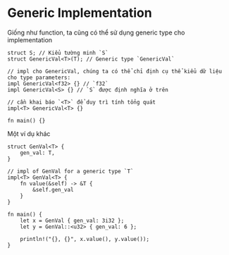 # Generic Implementation

Giống như function, ta cũng có thể sử dụng generic type cho
implementation

```rust,editable
struct S; // Kiểu tường minh `S`
struct GenericVal<T>(T); // Generic type `GenericVal`

// impl cho GenericVal, chúng ta có thể chỉ định cụ thể kiểu dữ liệu cho type parameters:
impl GenericVal<f32> {} // `f32`
impl GenericVal<S> {} // `S` được định nghĩa ở trên

// cần khai báo `<T>` để duy trì tính tổng quát
impl<T> GenericVal<T> {}

fn main() {}
```

Một ví dụ khác

```rust,editable
struct GenVal<T> {
    gen_val: T,
}

// impl of GenVal for a generic type `T`
impl<T> GenVal<T> {
    fn value(&self) -> &T {
        &self.gen_val
    }
}

fn main() {
    let x = GenVal { gen_val: 3i32 };
    let y = GenVal::<u32> { gen_val: 6 };

    println!("{}, {}", x.value(), y.value());
}
```